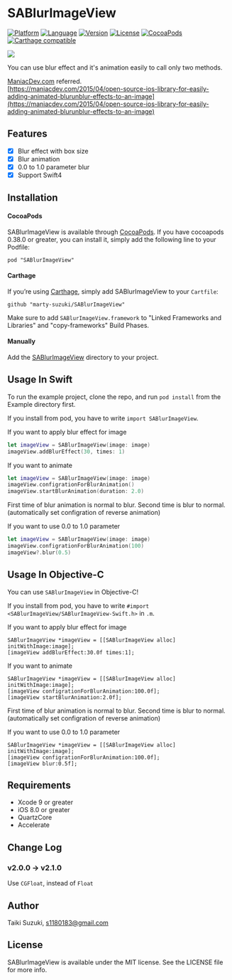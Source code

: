 # SABlurImageView

[![Platform](http://img.shields.io/badge/platform-ios-blue.svg?style=flat
)](https://developer.apple.com/iphone/index.action)
[![Language](http://img.shields.io/badge/language-swift-brightgreen.svg?style=flat
)](https://developer.apple.com/swift)
[![Version](https://img.shields.io/cocoapods/v/SABlurImageView.svg?style=flat)](http://cocoapods.org/pods/SABlurImageView)
[![License](https://img.shields.io/cocoapods/l/SABlurImageView.svg?style=flat)](http://cocoapods.org/pods/SABlurImageView)
[![CocoaPods](https://img.shields.io/cocoapods/dt/SABlurImageView.svg)](https://cocoapods.org/?q=SABlurImageView)
[![Carthage compatible](https://img.shields.io/badge/Carthage-compatible-4BC51D.svg?style=flat)](https://github.com/Carthage/Carthage)

![](./SampleImage/sample.gif)

You can use blur effect and it's animation easily to call only two methods.

[ManiacDev.com](https://maniacdev.com/) referred.  
[https://maniacdev.com/2015/04/open-source-ios-library-for-easily-adding-animated-blurunblur-effects-to-an-image](https://maniacdev.com/2015/04/open-source-ios-library-for-easily-adding-animated-blurunblur-effects-to-an-image)

## Features

- [x] Blur effect with box size
- [x] Blur animation
- [x] 0.0 to 1.0 parameter blur
- [x] Support Swift4

## Installation

#### CocoaPods

SABlurImageView is available through [CocoaPods](http://cocoapods.org). If you have cocoapods 0.38.0 or greater, you can install
it, simply add the following line to your Podfile:

    pod "SABlurImageView"

#### Carthage

If you’re using [Carthage](https://github.com/Carthage/Carthage), simply add
SABlurImageView to your `Cartfile`:

```
github "marty-suzuki/SABlurImageView"
```

Make sure to add `SABlurImageView.framework` to "Linked Frameworks and Libraries" and "copy-frameworks" Build Phases.

#### Manually

Add the [SABlurImageView](./SABlurImageView) directory to your project.

## Usage In Swift

To run the example project, clone the repo, and run `pod install` from the Example directory first.

If you install from pod, you have to write `import SABlurImageView`.

If you want to apply blur effect for image

```swift
let imageView = SABlurImageView(image: image)
imageView.addBlurEffect(30, times: 1)
```

If you want to animate

```swift
let imageView = SABlurImageView(image: image)
imageView.configrationForBlurAnimation()
imageView.startBlurAnimation(duration: 2.0)
```

First time of blur animation is normal to blur. Second time is blur to normal. (automatically set configration of reverse animation)

If you want to use 0.0 to 1.0 parameter

```swift
let imageView = SABlurImageView(image: image)
imageView.configrationForBlurAnimation(100)
imageView?.blur(0.5)
```

## Usage In Objective-C

You can use `SABlurImageView` in Objective-C!

If you install from pod, you have to write `#import <SABlurImageView/SABlurImageView-Swift.h>` in `.m`.

If you want to apply blur effect for image

```objc
SABlurImageView *imageView = [[SABlurImageView alloc] initWithImage:image];
[imageView addBlurEffect:30.0f times:1];
```

If you want to animate

```objc
SABlurImageView *imageView = [[SABlurImageView alloc] initWithImage:image];
[imageView configrationForBlurAnimation:100.0f];
[imageView startBlurAnimation:2.0f];
```

First time of blur animation is normal to blur. Second time is blur to normal. (automatically set configration of reverse animation)

If you want to use 0.0 to 1.0 parameter

```objc
SABlurImageView *imageView = [[SABlurImageView alloc] initWithImage:image];
[imageView configrationForBlurAnimation:100.0f];
[imageView blur:0.5f];
```

## Requirements

- Xcode 9 or greater
- iOS 8.0 or greater
- QuartzCore
- Accelerate

## Change Log

### v2.0.0 -> v2.1.0

Use `CGFloat`, instead of `Float`

## Author

Taiki Suzuki, s1180183@gmail.com

## License

SABlurImageView is available under the MIT license. See the LICENSE file for more info.
